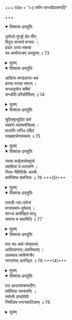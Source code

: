 +++
title = "०३ तर्पण-सन्ध्योपासनादि"

+++
<details open><summary>विश्वास-प्रस्तुतिः</summary>

धृतोर्ध्व-पुण्ड्रो देव-र्षीन्  
पितॄन् सन्तर्प्य मन्त्रतः ।  
प्रयतः परया भक्त्या  
स्व-कर्माराध्यम् अच्युतम् ॥ 73
</details>

<details><summary>मूलम्</summary>

धृतोर्ध्वपुण्ड्रो देवर्षीन् पितॄन् सन्तर्प्य मन्त्रतः ।  
प्रयतः परया भक्त्या स्वकर्माराध्यमच्युतम् ॥ 73
</details>


<details open><summary>विश्वास-प्रस्तुतिः</summary>

आदित्य-मण्डलान्त-स्थं  
प्रणम्य मनसा स्मरन् ।  
सन्धातृत्वेन सर्वेषां  
सन्ध्येति परिकीर्तितम् ॥ 74
</details>

<details><summary>मूलम्</summary>

आदित्यमण्डलान्तस्थं प्रणम्य मनसा स्मरन् ।  
सन्धातृत्वेन सर्वेषां सन्ध्येति परिकीर्तितम् ॥ 74
</details>


<details open><summary>विश्वास-प्रस्तुतिः</summary>

श्रुतिस्मृत्युदितं कर्म   
स्ववर्ण-स्वाश्रमोचितम् ।  
फलाभि-सन्धि-रहितं  
परब्रह्मार्चनात्मकम् ॥  75
</details>

<details><summary>मूलम्</summary>

श्रुतिस्मृत्युदितं सर्वं स्ववर्णस्वाश्रमोचितम् ।  
फलाभिसन्धिरहितं परब्रह्मार्चनात्मकम् ॥ 75
</details>


<details open><summary>विश्वास-प्रस्तुतिः</summary>

न्यस्य कर्तृत्वभोक्तृत्वे  
स्वामित्वं च परात्मनि ।  
नित्य-नैमित्तिकैः काम्यैः  
कर्मभिश्च समन्वितः ॥ 76 +++(5)+++
</details>

<details><summary>मूलम्</summary>

न्यस्य कर्तृत्वभोक्तृत्वे स्वामित्वं च परात्मनि ।  
नित्यनैमित्तिकैः काम्यैः कर्मभिश्च समन्वितः ॥ 76
</details>


<details open><summary>विश्वास-प्रस्तुतिः</summary>

गायत्री-जप-पर्यन्तं  
मन्त्राचमन-पूर्वकम् ।  
सान्ध्यं कर्माखिलं साधु  
समाप्य च यथाविधि ॥ 77
</details>

<details><summary>मूलम्</summary>

गायत्रीजपपर्यन्तं मन्त्राचमनपूर्वकम् ।  
सान्ध्यं कर्माखिलं साधु समाप्य च यथाविधि ॥ 77
</details>


<details open><summary>विश्वास-प्रस्तुतिः</summary>

ततः स्व-कर्म-भोक्तारम्  
आदित्यान्तर्-अवस्थितम् ।  
उपस्थाय स्वकैर्मन्त्रैर्  
नारायणम् अतन्द्रितः ॥ 78 +++(4)+++
</details>

<details><summary>मूलम्</summary>

ततः स्वकर्मभोक्तारम् आदित्यान्तरवस्थितम् ।  
उपस्थाय स्वकैर्मन्त्रैः नारायणमतन्द्रितः ॥ 78
</details>


<details open><summary>विश्वास-प्रस्तुतिः</summary>

तत आधारशक्त्यादीन्  
तर्पयित्वा स्वनामभिः ।  
नमोन्तैः प्रणवोपेतैः  
निष्पीड्य स्नानशाटिकाम् ॥ 79
</details>

<details><summary>मूलम्</summary>

तत आधारशक्त्यादीन् तर्पयित्वा स्वनामभिः ।  
नमोन्तैः प्रणवोपेतैः निष्पीड्य स्नानशाटिकाम् ॥ 79
</details>
